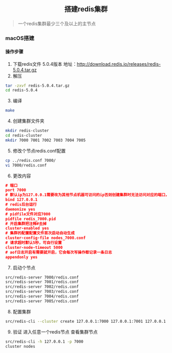 ## <p align='center'>搭建redis集群</p>

> 一个redis集群最少三个及以上的主节点
### macOS搭建
#### 操作步骤
1. 下载redis文件 5.0.4版本 地址：http://download.redis.io/releases/redis-5.0.4.tar.gz
2. 解压
```bash
tar -zxvf redis-5.0.4.tar.gz
cd redis-5.0.4
```
3. 编译
```bash
make
```
4. 创建集群文件夹
```bash
mkdir redis-cluster
cd redis-cluster
mkdir 7000 7001 7002 7003 7004 7005
```
5. 修改个节点redis.conf配置
```bash
cp ../redis.conf 7000/
vi 7000/redis.conf
```
6. 更改内容
```json
# 端口
port 7000
# 默认ip为127.0.0.1需要改为其他节点机器可访问的ip否则创建集群时无法访问对应的端口，无法创建集群
bind 127.0.0.1
# redis后台运行
daemonize yes
# pidfile文件对应7000
pidfile redis_7000.pid
# 开启集群把注释#去掉
cluster-enabled yes
# 集群的配置配置文件首次启动自动生成
cluster-config-file nodes_7000.conf
# 请求超时默认5秒，可自行设置
cluster-node-timeout 5000
# aof日志开启有需要就开启，它会每次写操作都记录一条日志
appendonly yes
```
7. 启动个节点
```bash
src/redis-server 7000/redis.conf
src/redis-server 7001/redis.conf
src/redis-server 7002/redis.conf
src/redis-server 7003/redis.conf
src/redis-server 7004/redis.conf
src/redis-server 7005/redis.conf
```
8. 配置集群
```bash
src/redis-cli --cluster create 127.0.0.1:7000 127.0.0.1:7001 127.0.0.1:7002 127.0.0.1:7003 127.0.0.1:7004 127.0.0.1:7005 --cluster-replicas 1
```
9. 验证 进入任意一个redis节点 查看集群节点
```bash
src/redis-cli -h 127.0.0.1 -p 7000
cluster nodes
```